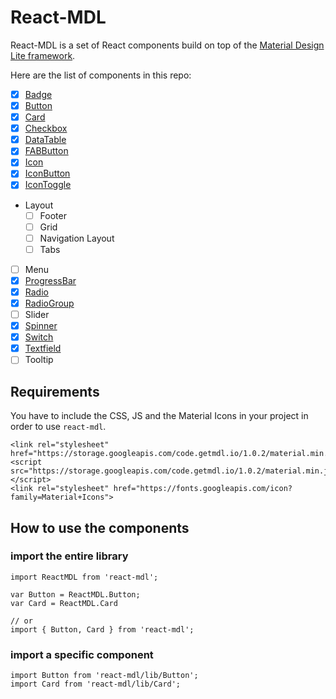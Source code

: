 # React-MDL

React-MDL is a set of React components build on top of the [Material Design Lite framework](https://github.com/google/material-design-lite).

Here are the list of components in this repo:

- [x] [Badge](/src/Badge.js)
- [x] [Button](/src/Button.js)
- [x] [Card](/src/Card.js)
- [x] [Checkbox](/src/Checkbox.js)
- [x] [DataTable](/src/DataTable.js)
- [x] [FABButton](/src/FABButton.js)
- [x] [Icon](/src/Icon.js)
- [x] [IconButton](/src/IconButton.js)
- [x] [IconToggle](/src/IconToggle.js)
- Layout
    - [ ] Footer
    - [ ] Grid
    - [ ] Navigation Layout
    - [ ] Tabs
- [ ] Menu
- [x] [ProgressBar](/src/ProgressBar.js)
- [x] [Radio](/src/Radio.js)
- [x] [RadioGroup](/src/RadioGroup.js)
- [ ] Slider
- [x] [Spinner](/src/Spinner.js)
- [x] [Switch](/src/Switch.js)
- [x] [Textfield](/src/Textfield.js)
- [ ] Tooltip

## Requirements
You have to include the CSS, JS and the Material Icons in your project in order to use `react-mdl`.
```
<link rel="stylesheet" href="https://storage.googleapis.com/code.getmdl.io/1.0.2/material.min.css">
<script src="https://storage.googleapis.com/code.getmdl.io/1.0.2/material.min.js"></script>
<link rel="stylesheet" href="https://fonts.googleapis.com/icon?family=Material+Icons">
```

## How to use the components

### import the entire library
```
import ReactMDL from 'react-mdl';

var Button = ReactMDL.Button;
var Card = ReactMDL.Card

// or
import { Button, Card } from 'react-mdl';
```

### import a specific component
```
import Button from 'react-mdl/lib/Button';
import Card from 'react-mdl/lib/Card';
```